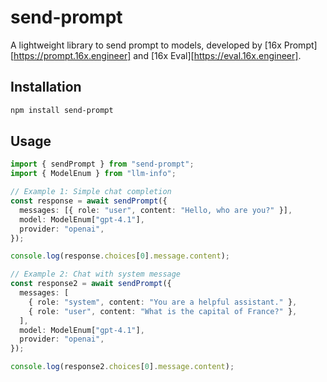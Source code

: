 # send-prompt

A lightweight library to send prompt to models, developed by [16x Prompt][https://prompt.16x.engineer] and [16x Eval][https://eval.16x.engineer].

## Installation

```bash
npm install send-prompt
```

## Usage

```typescript
import { sendPrompt } from "send-prompt";
import { ModelEnum } from "llm-info";

// Example 1: Simple chat completion
const response = await sendPrompt({
  messages: [{ role: "user", content: "Hello, who are you?" }],
  model: ModelEnum["gpt-4.1"],
  provider: "openai",
});

console.log(response.choices[0].message.content);

// Example 2: Chat with system message
const response2 = await sendPrompt({
  messages: [
    { role: "system", content: "You are a helpful assistant." },
    { role: "user", content: "What is the capital of France?" },
  ],
  model: ModelEnum["gpt-4.1"],
  provider: "openai",
});

console.log(response2.choices[0].message.content);
```
